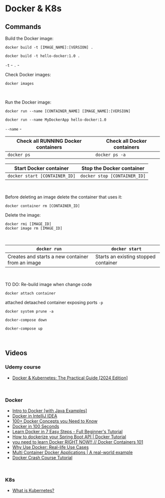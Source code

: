 # Docker & K8s 

## Commands
Build the Docker image:
```
docker build -t [IMAGE_NAME]:[VERSION] .

docker build -t hello-docker:1.0 .
```
`-t` - 
`.` - 
<br>

Check Docker images:
```
docker images
```
<br>

Run the Docker image:
```
docker run --name [CONTAINER_NAME] [IMAGE_NAME]:[VERSION]

docker run --name MyDockerApp hello-docker:1.0
```
`--name` - 
<br>

| Check all RUNNING Docker containers  | Check all Docker containers  |
|--------------------------------------|------------------------------|
| `docker ps`                          | `docker ps -a`               |



| Start Docker container        | Stop the Docker container    |
|-------------------------------|------------------------------|
| `docker start [CONTAINER_ID]` | `docker stop [CONTAINER_ID]` |

<br>

Before deleting an image delete the container that uses it:
```
docker container rm [CONTAINER_ID]
```
Delete the image:
```
docker rmi [IMAGE_ID]
docker image rm [IMAGE_ID]
```
<br>


| `docker run`                                     | `docker start`                       |
|--------------------------------------------------|--------------------------------------|
| Creates and starts a new container from an image | Starts an existing stopped container |
 
<br>



TO DO: Re-build image when change code
```
docker attach container
```
attached detaached container
exposing ports `-p`
```
docker system prune -a
```
```
docker-compose down
```
```
docker-compose up
```
<br>

## Videos

### Udemy course
- [Docker & Kubernetes: The Practical Guide [2024 Edition]](https://www.udemy.com/course/docker-kubernetes-the-practical-guide/?couponCode=LETSLEARNNOWPP)
<br>

### Docker
- [Intro to Docker [with Java Examples]](https://www.youtube.com/watch?v=FzwIs2jMESM)
- [Docker in IntelliJ IDEA](https://www.youtube.com/watch?v=FzwIs2jMESM)
- [100+ Docker Concepts you Need to Know](https://www.youtube.com/watch?v=rIrNIzy6U_g)
- [Docker in 100 Seconds](https://www.youtube.com/watch?v=Gjnup-PuquQ)
- [Learn Docker in 7 Easy Steps - Full Beginner's Tutorial](https://www.youtube.com/watch?v=gAkwW2tuIqE)
- [How to dockerize your Spring Boot API | Docker Tutorial](https://www.youtube.com/watch?v=3SNKdr3f9Io)
- [you need to learn Docker RIGHT NOW!! // Docker Containers 101](https://www.youtube.com/watch?v=eGz9DS-aIeY)
- [Why Use Docker: Real-life Use Cases](https://www.youtube.com/watch?v=rcYswUg0J5k)
- [Multi Container Docker Applications | A real-world example](https://www.youtube.com/watch?v=bX_tFv0YCqg)
- [Docker Crash Course Tutorial](https://www.youtube.com/playlist?list=PL4cUxeGkcC9hxjeEtdHFNYMtCpjNBm3h7)
<br>

### K8s
- [What is Kubernetes?](https://www.youtube.com/watch?v=IMOZCDhH7do&list=PLN_xGGp_EzELV3J2Bp-kNkmI2Vor338NI&index=9)